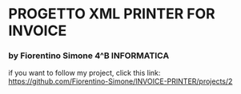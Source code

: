 # PROGETTO XML PRINTER FOR INVOICE
### by Fiorentino Simone 4^B INFORMATICA
if you want to follow my project, click this link: https://github.com/Fiorentino-Simone/INVOICE-PRINTER/projects/2 